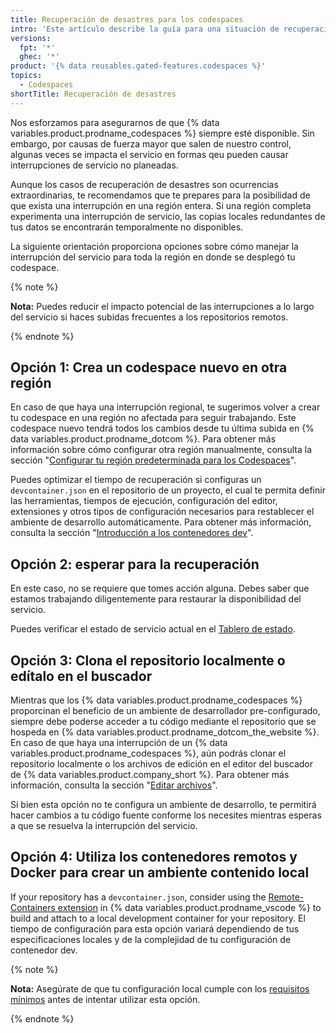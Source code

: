 ```yaml
---
title: Recuperación de desastres para los codespaces
intro: 'Este artículo describe la guía para una situación de recuperación de desastres, cuando toda una región experimenta una interrupción debido a un desastre natural mayor o una interrupción de servicios extendida.'
versions:
  fpt: '*'
  ghec: '*'
product: '{% data reusables.gated-features.codespaces %}'
topics:
  - Codespaces
shortTitle: Recuperación de desastres
---
```


Nos esforzamos para asegurarnos de que {% data variables.product.prodname_codespaces %} siempre esté disponible. Sin embargo, por causas de fuerza mayor que salen de nuestro control, algunas veces se impacta el servicio en formas qeu pueden causar interrupciones de servicio no planeadas.

Aunque los casos de recuperación de desastres son ocurrencias extraordinarias, te recomendamos que te prepares para la posibilidad de que exista una interrupción en una región entera. Si una región completa experimenta una interrupción de servicio, las copias locales redundantes de tus datos se encontrarán temporalmente no disponibles.

La siguiente orientación proporciona opciones sobre cómo manejar la interrupción del servicio para toda la región en donde se desplegó tu codespace.

{% note %}

**Nota:** Puedes reducir el impacto potencial de las interrupciones a lo largo del servicio si haces subidas frecuentes a los repositorios remotos.

{% endnote %}

## Opción 1: Crea un codespace nuevo en otra región

En caso de que haya una interrupción regional, te sugerimos volver a crear tu codespace en una región no afectada para seguir trabajando. Este codespace nuevo tendrá todos los cambios desde tu última subida en {% data variables.product.prodname_dotcom %}. Para obtener más información sobre cómo configurar otra región manualmente, consulta la sección "[Configurar tu región predeterminada para los Codespaces](/codespaces/managing-your-codespaces/setting-your-default-region-for-codespaces)".

Puedes optimizar el tiempo de recuperación si configuras un `devcontainer.json` en el repositorio de un proyecto, el cual te permita definir las herramientas, tiempos de ejecución, configuración del editor, extensiones y otros tipos de configuración necesarios para restablecer el ambiente de desarrollo automáticamente. Para obtener más información, consulta la sección "[Introducción a los contenedores dev](/codespaces/setting-up-your-codespace/configuring-codespaces-for-your-project)".

## Opción 2: esperar para la recuperación

En este caso, no se requiere que tomes acción alguna. Debes saber que estamos trabajando diligentemente para restaurar la disponibilidad del servicio.

Puedes verificar el estado de servicio actual en el [Tablero de estado](https://www.githubstatus.com/).

## Opción 3: Clona el repositorio localmente o edítalo en el buscador

Mientras que los {% data variables.product.prodname_codespaces %} proporcinan el beneficio de un ambiente de desarrollador pre-configurado, siempre debe poderse acceder a tu código mediante el repositorio que se hospeda en {% data variables.product.prodname_dotcom_the_website %}. En caso de que haya una interrupción de un {% data variables.product.prodname_codespaces %}, aún podrás clonar el repositorio localmente o los archivos de edición en el editor del buscador de {% data variables.product.company_short %}. Para obtener más información, consulta la sección "[Editar archivos](/repositories/working-with-files/managing-files/editing-files)".

Si bien esta opción no te configura un ambiente de desarrollo, te permitirá hacer cambios a tu código fuente conforme los necesites mientras esperas a que se resuelva la interrupción del servicio.

## Opción 4: Utiliza los contenedores remotos y Docker para crear un ambiente contenido local

If your repository has a `devcontainer.json`, consider using the [Remote-Containers extension](https://code.visualstudio.com/docs/remote/containers#_quick-start-open-a-git-repository-or-github-pr-in-an-isolated-container-volume) in {% data variables.product.prodname_vscode %} to build and attach to a local development container for your repository. El tiempo de configuración para esta opción variará dependiendo de tus especificaciones locales y de la complejidad de tu configuración de contenedor dev.

{% note %}

**Nota:** Asegúrate de que tu configuración local cumple con los [requisitos mínimos](https://code.visualstudio.com/docs/remote/containers#_system-requirements) antes de intentar utilizar esta opción.

{% endnote %}
